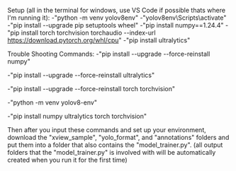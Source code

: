 Setup (all in the terminal for windows, use VS Code if possible thats where I'm running it):
  -"python -m venv yolov8env" 
  -"yolov8env\Scripts\activate"
  -"pip install --upgrade pip setuptools wheel"
  -"pip install numpy==1.24.4"
  -"pip install torch torchvision torchaudio --index-url https://download.pytorch.org/whl/cpu"
  -"pip install ultralytics"


Trouble Shooting Commands:
  -"pip install --upgrade --force-reinstall numpy"
  
  -"pip install --upgrade --force-reinstall ultralytics"
  
  -"pip install --upgrade --force-reinstall torch torchvision"
  
  -"python -m venv yolov8-env"
  
  -"pip install numpy ultralytics torch torchvision"


Then after you input these commands and set up your environment, download the "xview_sample", "yolo_format", and "annotations" folders and put them into a folder that also contains the "model_trainer.py".
(all output folders that the "model_trainer.py" is involved with will be automatically created when you run it for the first time)


